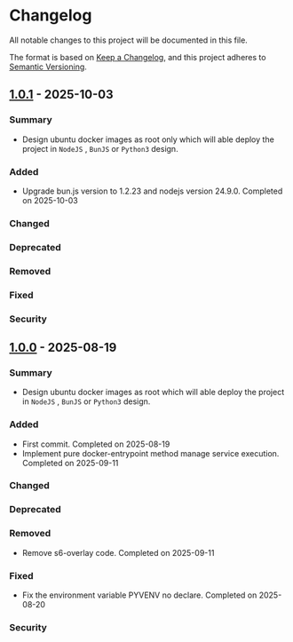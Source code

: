 # Changelog

All notable changes to this project will be documented in this file.

The format is based on [Keep a Changelog](https://keepachangelog.com/en/1.0.0/),
and this project adheres to [Semantic Versioning](https://semver.org/spec/v2.0.0.html).

## [1.0.1] - 2025-10-03

### Summary

- Design ubuntu docker images as root only which will able deploy the project in `NodeJS` , `BunJS` or `Python3` design.

### Added

- Upgrade bun.js version to 1.2.23 and nodejs version 24.9.0. Completed on 2025-10-03

### Changed

### Deprecated

### Removed

### Fixed

### Security

[1.0.1]: https://github.com/wkloh76/docker-noblenos6-nodebunpy/releases/tag/1.0.1

## [1.0.0] - 2025-08-19

### Summary

- Design ubuntu docker images as root which will able deploy the project in `NodeJS` , `BunJS` or `Python3` design.

### Added

- First commit. Completed on 2025-08-19
- Implement pure docker-entrypoint method manage service execution. Completed on 2025-09-11

### Changed

### Deprecated

### Removed

- Remove s6-overlay code. Completed on 2025-09-11

### Fixed

- Fix the environment variable PYVENV no declare. Completed on 2025-08-20

### Security

[1.0.0]: https://github.com/wkloh76/docker-noblenos6-nodebunpy/releases/tag/1.0.0
